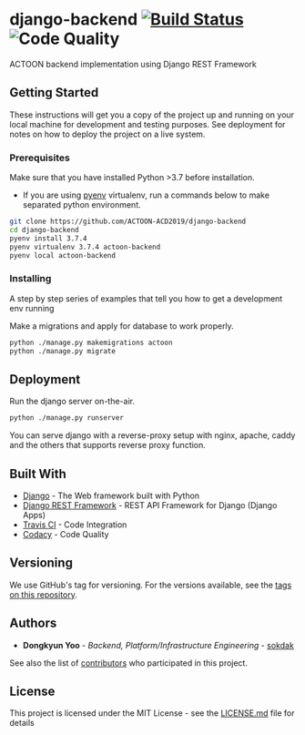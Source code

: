 # django-backend [![Build Status](https://travis-ci.com/ACTOON-ACD2019/backend_django.svg?branch=master)](https://travis-ci.com/ACTOON-ACD2019/backend_django.svg?branch=master) ![Code Quality](https://api.codacy.com/project/badge/Grade/142bd1ee8c7a4ea08a83696bb1c8d692?isInternal=true)

ACTOON backend implementation using Django REST Framework

## Getting Started

These instructions will get you a copy of the project up and running on your local machine for development and testing purposes. See deployment for notes on how to deploy the project on a live system.

### Prerequisites

Make sure that you have installed Python >3.7 before installation.

-   If you are using [pyenv](https://github.com/pyenv/pyenv) virtualenv, run a commands below to make separated python environment.
``` bash
git clone https://github.com/ACTOON-ACD2019/django-backend
cd django-backend
pyenv install 3.7.4
pyenv virtualenv 3.7.4 actoon-backend
pyenv local actoon-backend
```

### Installing

A step by step series of examples that tell you how to get a development env running

Make a migrations and apply for database to work properly.

``` bash
python ./manage.py makemigrations actoon
python ./manage.py migrate
```

## Deployment

Run the django server on-the-air.

``` bash
python ./manage.py runserver
```

You can serve django with a reverse-proxy setup with nginx, apache, caddy and the others that supports reverse proxy function.

## Built With

-   [Django](https://www.djangoproject.com/) - The Web framework built with Python
-   [Django REST Framework](https://www.django-rest-framework.org/) - REST API Framework for Django (Django Apps)
-   [Travis CI](https://travisci.com/) - Code Integration
-   [Codacy](https://codacy.com) - Code Quality

## Versioning

We use GitHub's tag for versioning. For the versions available, see the [tags on this repository](https://github.com/ACTOON-ACD2019/backend_django/tags). 

## Authors

-   **Dongkyun Yoo** - *Backend, Platform/Infrastructure Engineering* - [sokdak](https://github.com/k3nuku)

See also the list of [contributors](https://github.com/ACTOON-ACD2019/backend_django/contributors) who participated in this project.

## License

This project is licensed under the MIT License - see the [LICENSE.md](LICENSE.md) file for details
